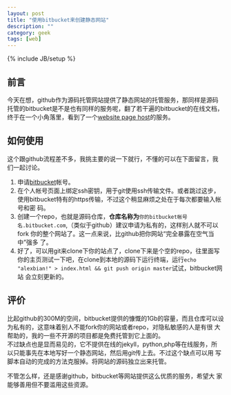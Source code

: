 ```yaml
---
layout: post
title: "使用bitbucket来创建静态网站"
description: ""
category: geek
tags: [web]
---
```

{% include JB/setup %}
## 前言
今天在想，github作为源码托管网站提供了静态网站的托管服务，那同样是源码
托管的bitbucket是不是也有同样的服务呢，翻了若干遍的bitbucket的在线文档，
终于在一个小角落里，看到了一个[website page host](https://confluence.atlassian.com/display/BITBUCKET/Publishing+a+Website+on+Bitbucket)的服务。
## 如何使用
这个跟github流程差不多，我挑主要的说一下就行，不懂的可以在下面留言，我
们一起讨论。
1. 申请[bitbucket](https://bitbucket.org/)帐号。
2. 在个人帐号页面上绑定ssh密钥，用于git使用ssh传输文件。或者跳过这步，
使用bitbucket特有的https传输，不过这个稍显麻烦之处在于每次都要输入帐号和密
码。
3. 创建一个repo，也就是源码仓库，__仓库名称为__`你的bitbucket帐号
名.bitbucket.com`,（类似于github）建议申请为私有的，这样别人就不可以fork
你的整个网站了。这一点来说，比github把你网站“完全暴露在空气当中”强多
了。
4. 好了，可以用git来clone下你的站点了，clone下来是个空的repo，往里面写
你的主页测试一下吧，在clone到本地的源码下运行终端，运行`echo
"alexbian!" > index.html && git push origin master`试试，bitbucket网站
会立刻更新的。

## 评价
比起github的300M的空间，bitbucket提供的慷慨的1Gb的容量，而且仓库可以设
为私有的，这意味着别人不能fork你的网站或者repo，对隐私敏感的人是有很
大帮助的，我的一些不开源的项目都是免费托管到它上面的。   
不过缺点也是显而易见的，它不提供在线的jekyll，python,php等在线服务，所
以只能事先在本地写好一个静态网站，然后用git传上去。不过这个缺点可以用
写脚本自动的完成的方法克服掉。将网站的源码独立出来托管。

不管怎么样，还是感谢github，bitbucket等网站提供这么优质的服务，希望大
家能够善用但不要滥用这些资源。

